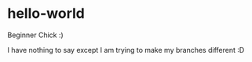 # hello-world
Beginner Chick :)

I have nothing to say except I am trying to make my branches different :D
